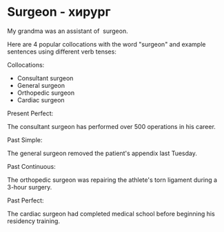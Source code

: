 # Surgeon - хирург




My grandma was an assistant of  surgeon.

Here are 4 popular collocations with the word "surgeon" and example sentences using different verb tenses:

Collocations:

- Consultant surgeon
- General surgeon
- Orthopedic surgeon
- Cardiac surgeon

Present Perfect:

The consultant surgeon has performed over 500 operations in his career.

Past Simple:

The general surgeon removed the patient's appendix last Tuesday.

Past Continuous:

The orthopedic surgeon was repairing the athlete's torn ligament during a 3-hour surgery.

Past Perfect:

The cardiac surgeon had completed medical school before beginning his residency training.